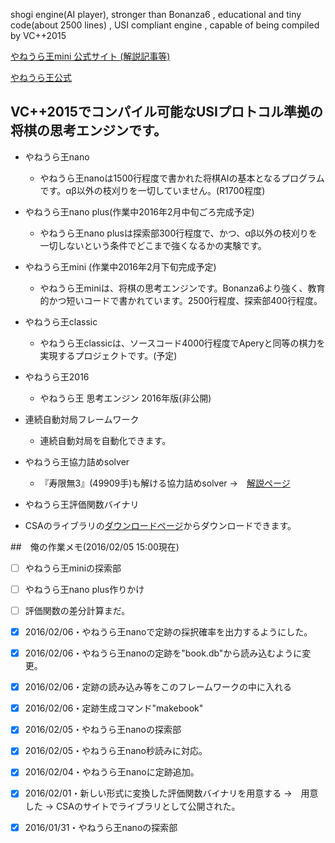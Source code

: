 shogi engine(AI player), stronger than Bonanza6 , educational and tiny code(about 2500 lines) , USI compliant engine , capable of being compiled by VC++2015

[やねうら王mini 公式サイト (解説記事等)](http://yaneuraou.yaneu.com/YaneuraOu_Mini/)

[やねうら王公式 ](http://yaneuraou.yaneu.com/)

## VC++2015でコンパイル可能なUSIプロトコル準拠の将棋の思考エンジンです。

- やねうら王nano
    
	- やねうら王nanoは1500行程度で書かれた将棋AIの基本となるプログラムです。αβ以外の枝刈りを一切していません。(R1700程度)

- やねうら王nano plus(作業中2016年2月中旬ごろ完成予定)
	- やねうら王nano plusは探索部300行程度で、かつ、αβ以外の枝刈りを一切しないという条件でどこまで強くなるかの実験です。

- やねうら王mini (作業中2016年2月下旬完成予定)

	- やねうら王miniは、将棋の思考エンジンです。Bonanza6より強く、教育的かつ短いコードで書かれています。2500行程度、探索部400行程度。

- やねうら王classic 

	- やねうら王classicは、ソースコード4000行程度でAperyと同等の棋力を実現するプロジェクトです。(予定)

- やねうら王2016 

	- やねうら王 思考エンジン 2016年版(非公開)

- 連続自動対局フレームワーク

	- 連続自動対局を自動化できます。 

- やねうら王協力詰めsolver
	
	- 『寿限無3』(49909手)も解ける協力詰めsolver →　[解説ページ](http://yaneuraou.yaneu.com/2016/01/02/%E5%8D%94%E5%8A%9B%E8%A9%B0%E3%82%81solver%E3%82%92%E5%85%AC%E9%96%8B%E3%81%97%E3%81%BE%E3%81%99/)

- やねうら王評価関数バイナリ

- CSAのライブラリの[ダウンロードページ](http://www.computer-shogi.org/library/)からダウンロードできます。


##　俺の作業メモ(2016/02/05 15:00現在)

- [ ] やねうら王miniの探索部
- [ ] やねうら王nano plus作りかけ
- [ ] 評価関数の差分計算まだ。

- [x] 2016/02/06・やねうら王nanoで定跡の採択確率を出力するようにした。
- [x] 2016/02/06・やねうら王nanoの定跡を"book.db"から読み込むように変更。
- [x] 2016/02/06・定跡の読み込み等をこのフレームワークの中に入れる
- [x] 2016/02/06・定跡生成コマンド"makebook"
- [x] 2016/02/05・やねうら王nanoの探索部
- [x] 2016/02/05・やねうら王nano秒読みに対応。
- [x] 2016/02/04・やねうら王nanoに定跡追加。
- [x] 2016/02/01・新しい形式に変換した評価関数バイナリを用意する →　用意した → CSAのサイトでライブラリとして公開された。
- [x] 2016/01/31・やねうら王nanoの探索部
